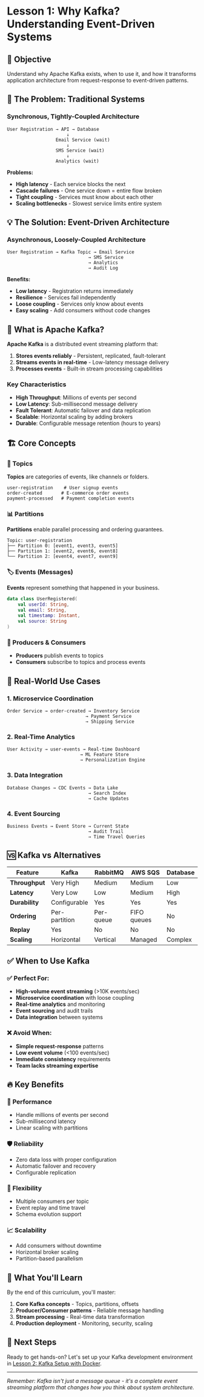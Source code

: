 # Lesson 1: Why Kafka? Understanding Event-Driven Systems

## 🎯 Objective

Understand why Apache Kafka exists, when to use it, and how it transforms application architecture from request-response to event-driven patterns.

## 🤔 The Problem: Traditional Systems

### Synchronous, Tightly-Coupled Architecture
```
User Registration → API → Database
                      ↓
                  Email Service (wait)
                      ↓  
                  SMS Service (wait)
                      ↓
                  Analytics (wait)
```

**Problems:**
- **High latency** - Each service blocks the next
- **Cascade failures** - One service down = entire flow broken
- **Tight coupling** - Services must know about each other
- **Scaling bottlenecks** - Slowest service limits entire system

## 💡 The Solution: Event-Driven Architecture

### Asynchronous, Loosely-Coupled Architecture
```
User Registration → Kafka Topic → Email Service
                              → SMS Service  
                              → Analytics
                              → Audit Log
```

**Benefits:**
- **Low latency** - Registration returns immediately
- **Resilience** - Services fail independently
- **Loose coupling** - Services only know about events
- **Easy scaling** - Add consumers without code changes

## 🚀 What is Apache Kafka?

**Apache Kafka** is a distributed event streaming platform that:

1. **Stores events reliably** - Persistent, replicated, fault-tolerant
2. **Streams events in real-time** - Low-latency message delivery
3. **Processes events** - Built-in stream processing capabilities

### Key Characteristics

- **High Throughput**: Millions of events per second
- **Low Latency**: Sub-millisecond message delivery
- **Fault Tolerant**: Automatic failover and data replication  
- **Scalable**: Horizontal scaling by adding brokers
- **Durable**: Configurable message retention (hours to years)

## 🏗️ Core Concepts

### 📝 Topics
**Topics** are categories of events, like channels or folders.

```
user-registration    # User signup events
order-created       # E-commerce order events  
payment-processed   # Payment completion events
```

### 📊 Partitions
**Partitions** enable parallel processing and ordering guarantees.

```
Topic: user-registration
├── Partition 0: [event1, event3, event5]
├── Partition 1: [event2, event6, event8] 
└── Partition 2: [event4, event7, event9]
```

### 🏷️ Events (Messages)
**Events** represent something that happened in your business.

```kotlin
data class UserRegistered(
    val userId: String,
    val email: String,
    val timestamp: Instant,
    val source: String
)
```

### 👥 Producers & Consumers
- **Producers** publish events to topics
- **Consumers** subscribe to topics and process events

## 🎪 Real-World Use Cases

### 1. **Microservice Coordination**
```
Order Service → order-created → Inventory Service
                             → Payment Service
                             → Shipping Service
```

### 2. **Real-Time Analytics**
```
User Activity → user-events → Real-time Dashboard
                           → ML Feature Store
                           → Personalization Engine
```

### 3. **Data Integration**
```
Database Changes → CDC Events → Data Lake
                              → Search Index
                              → Cache Updates
```

### 4. **Event Sourcing**
```
Business Events → Event Store → Current State
                              → Audit Trail
                              → Time Travel Queries
```

## 🆚 Kafka vs Alternatives

| Feature | Kafka | RabbitMQ | AWS SQS | Database |
|---------|-------|----------|---------|----------|
| **Throughput** | Very High | Medium | Medium | Low |
| **Latency** | Very Low | Low | Medium | High |
| **Durability** | Configurable | Yes | Yes | Yes |
| **Ordering** | Per-partition | Per-queue | FIFO queues | No |
| **Replay** | Yes | No | No | No |
| **Scaling** | Horizontal | Vertical | Managed | Complex |

## ✅ When to Use Kafka

### ✅ Perfect For:
- **High-volume event streaming** (>10K events/sec)
- **Microservice coordination** with loose coupling
- **Real-time analytics** and monitoring
- **Event sourcing** and audit trails
- **Data integration** between systems

### ❌ Avoid When:
- **Simple request-response** patterns
- **Low event volume** (<100 events/sec)
- **Immediate consistency** requirements
- **Team lacks streaming expertise**

## 🔥 Key Benefits

### 🚀 **Performance**
- Handle millions of events per second
- Sub-millisecond latency
- Linear scaling with partitions

### 🛡️ **Reliability** 
- Zero data loss with proper configuration
- Automatic failover and recovery
- Configurable replication

### 🔧 **Flexibility**
- Multiple consumers per topic
- Event replay and time travel
- Schema evolution support

### 📈 **Scalability**
- Add consumers without downtime
- Horizontal broker scaling
- Partition-based parallelism

## 🎯 What You'll Learn

By the end of this curriculum, you'll master:

1. **Core Kafka concepts** - Topics, partitions, offsets
2. **Producer/Consumer patterns** - Reliable message handling
3. **Stream processing** - Real-time data transformation
4. **Production deployment** - Monitoring, security, scaling

## 🚀 Next Steps

Ready to get hands-on? Let's set up your Kafka development environment in [Lesson 2: Kafka Setup with Docker](../lesson_2/concept.md).

---

*Remember: Kafka isn't just a message queue - it's a complete event streaming platform that changes how you think about system architecture.*